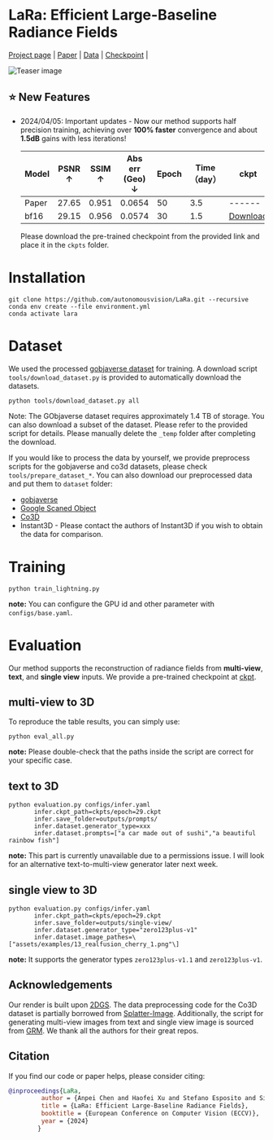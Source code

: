 # LaRa: Efficient Large-Baseline Radiance Fields

[Project page](https://apchenstu.github.io/LaRa/) | [Paper](https://arxiv.org/abs/2407.04699) | [Data](https://huggingface.co/apchen/LaRa/tree/main/dataset) | [Checkpoint](https://huggingface.co/apchen/LaRa/tree/main/ckpts) |<br>

![Teaser image](assets/demo.gif)

## ⭐ New Features 
- 2024/04/05: Important updates - 
Now our method supports half precision training, achieving over **100% faster** convergence and about **1.5dB** gains with less iterations!

    | Model    | PSNR ↑     | SSIM ↑    | Abs err (Geo) ↓   | Epoch  | Time（day）      | ckpt |
    | ------   | ------     | ------    | ------    | ------ | ------ | ------ |
    | Paper    | 27.65      |  0.951    | 0.0654    |  50    |   3.5  | ------ |
    | bf16     | 29.15      |  0.956    | 0.0574    |  30    |   1.5  | [Download](https://huggingface.co/apchen/LaRa/tree/main/ckpts/) |

    Please download the pre-trained checkpoint from the provided link and place it in the `ckpts` folder.

# Installation

```
git clone https://github.com/autonomousvision/LaRa.git --recursive
conda env create --file environment.yml
conda activate lara
```


# Dataset 
We used the processed [gobjaverse dataset](https://aigc3d.github.io/gobjaverse/) for training. A download script `tools/download_dataset.py` is provided to automatically download the datasets.

```
python tools/download_dataset.py all
```
Note: The GObjaverse dataset requires approximately 1.4 TB of storage. You can also download a subset of the dataset. Please refer to the provided script for details. Please manually delete the `_temp` folder after completing the download.

If you would like to process the data by yourself, we provide preprocess scripts for the gobjaverse and co3d datasets, please check `tools/prepare_dataset_*`.
You can also download our preprocessed data and put them to `dataset` folder:
* [gobjaverse](#gobjaverse)
* [Google Scaned Object](#GSO)
* [Co3D](#Co3D) 
* Instant3D - Please contact the authors of Instant3D if you wish to obtain the data for comparison.
# Training
```
python train_lightning.py
```
**note:** You can configure the GPU id and other parameter with `configs/base.yaml`.

# Evaluation
Our method supports the reconstruction of radiance fields from **multi-view**, **text**, and **single view** inputs. We provide a pre-trained checkpoint at [ckpt](#https://huggingface.co/apchen/LaRa/tree/main/ckpts).

## multi-view to 3D
To reproduce the table results, you can simply use:
```
python eval_all.py
```
**note:** Please double-check that the paths inside the script are correct for your specific case.

## text to 3D
```
python evaluation.py configs/infer.yaml 
       infer.ckpt_path=ckpts/epoch=29.ckpt
       infer.save_folder=outputs/prompts/
       infer.dataset.generator_type=xxx
       infer.dataset.prompts=["a car made out of sushi","a beautiful rainbow fish"]
```
**note:** This part is currently unavailable due to a permissions issue. I will look for an alternative text-to-multi-view generator later next week.


## single view to 3D
```
python evaluation.py configs/infer.yaml 
       infer.ckpt_path=ckpts/epoch=29.ckpt
       infer.save_folder=outputs/single-view/
       infer.dataset.generator_type="zero123plus-v1"
       infer.dataset.image_pathes=\["assets/examples/13_realfusion_cherry_1.png"\]
```
**note:** It supports the generator types `zero123plus-v1.1` and `zero123plus-v1`.



## Acknowledgements
Our render is built upon [2DGS](https://github.com/hbb1/2d-gaussian-splatting). The data preprocessing code for the Co3D dataset is partially borrowed from [Splatter-Image](https://github.com/szymanowiczs/splatter-image/blob/main/data_preprocessing/preprocess_co3d.py). Additionally, the script for generating multi-view images from text and single view image is sourced from [GRM](https://github.com/justimyhxu/grm). We thank all the authors for their great repos. 

## Citation
If you find our code or paper helps, please consider citing:
```bibtex
@inproceedings{LaRa,
         author = {Anpei Chen and Haofei Xu and Stefano Esposito and Siyu Tang and Andreas Geiger},
         title = {LaRa: Efficient Large-Baseline Radiance Fields},
         booktitle = {European Conference on Computer Vision (ECCV)},
         year = {2024}
        } 
```


